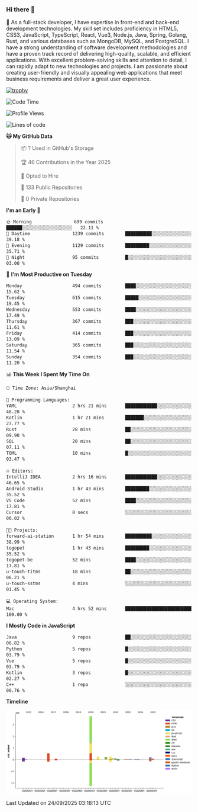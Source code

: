 ### Hi there 👋

🌱 As a full-stack developer, I have expertise in front-end and back-end development technologies. My skill set includes proficiency in HTML5, CSS3, JavaScript, TypeScript, React, Vue3, Node.js, Java, Spring, Golang, Rust, and various databases such as MongoDB, MySQL, and PostgreSQL. I have a strong understanding of software development methodologies and have a proven track record of delivering high-quality, scalable, and efficient applications. With excellent problem-solving skills and attention to detail, I can rapidly adapt to new technologies and projects. I am passionate about creating user-friendly and visually appealing web applications that meet business requirements and deliver a great user experience.

[![trophy](https://github-profile-trophy.vercel.app/?username=elton&rank=SECRET,SSS,SS,S,AAA,AA,A&theme=onedark&no-frame=true&margin-w=10)](https://github.com/ryo-ma/github-profile-trophy)

<!--START_SECTION:waka-->
![Code Time](http://img.shields.io/badge/Code%20Time-1%2C915%20hrs%2057%20mins-blue)

![Profile Views](http://img.shields.io/badge/Profile%20Views-0-blue)

![Lines of code](https://img.shields.io/badge/From%20Hello%20World%20I%27ve%20Written-5.9%20million%20lines%20of%20code-blue)

**🐱 My GitHub Data** 

> 📦 ? Used in GitHub's Storage 
 > 
> 🏆 46 Contributions in the Year 2025
 > 
> 💼 Opted to Hire
 > 
> 📜 133 Public Repositories 
 > 
> 🔑 0 Private Repositories 
 > 
**I'm an Early 🐤** 

```text
🌞 Morning                699 commits         ██████░░░░░░░░░░░░░░░░░░░   22.11 % 
🌆 Daytime                1239 commits        ██████████░░░░░░░░░░░░░░░   39.18 % 
🌃 Evening                1129 commits        █████████░░░░░░░░░░░░░░░░   35.71 % 
🌙 Night                  95 commits          █░░░░░░░░░░░░░░░░░░░░░░░░   03.00 % 
```
📅 **I'm Most Productive on Tuesday** 

```text
Monday                   494 commits         ████░░░░░░░░░░░░░░░░░░░░░   15.62 % 
Tuesday                  615 commits         █████░░░░░░░░░░░░░░░░░░░░   19.45 % 
Wednesday                553 commits         ████░░░░░░░░░░░░░░░░░░░░░   17.49 % 
Thursday                 367 commits         ███░░░░░░░░░░░░░░░░░░░░░░   11.61 % 
Friday                   414 commits         ███░░░░░░░░░░░░░░░░░░░░░░   13.09 % 
Saturday                 365 commits         ███░░░░░░░░░░░░░░░░░░░░░░   11.54 % 
Sunday                   354 commits         ███░░░░░░░░░░░░░░░░░░░░░░   11.20 % 
```


📊 **This Week I Spent My Time On** 

```text
🕑︎ Time Zone: Asia/Shanghai

💬 Programming Languages: 
YAML                     2 hrs 21 mins       ████████████░░░░░░░░░░░░░   48.20 % 
Kotlin                   1 hr 21 mins        ███████░░░░░░░░░░░░░░░░░░   27.77 % 
Rust                     28 mins             ██░░░░░░░░░░░░░░░░░░░░░░░   09.90 % 
SQL                      20 mins             ██░░░░░░░░░░░░░░░░░░░░░░░   07.11 % 
TOML                     10 mins             █░░░░░░░░░░░░░░░░░░░░░░░░   03.47 % 

🔥 Editors: 
IntelliJ IDEA            2 hrs 16 mins       ████████████░░░░░░░░░░░░░   46.65 % 
Android Studio           1 hr 43 mins        █████████░░░░░░░░░░░░░░░░   35.52 % 
VS Code                  52 mins             ████░░░░░░░░░░░░░░░░░░░░░   17.81 % 
Cursor                   0 secs              ░░░░░░░░░░░░░░░░░░░░░░░░░   00.02 % 

🐱‍💻 Projects: 
forward-ai-station       1 hr 54 mins        ██████████░░░░░░░░░░░░░░░   38.99 % 
togopet                  1 hr 43 mins        █████████░░░░░░░░░░░░░░░░   35.52 % 
togopet-be               52 mins             ████░░░░░░░░░░░░░░░░░░░░░   17.81 % 
u-touch-titms            18 mins             ██░░░░░░░░░░░░░░░░░░░░░░░   06.21 % 
u-touch-sstms            4 mins              ░░░░░░░░░░░░░░░░░░░░░░░░░   01.45 % 

💻 Operating System: 
Mac                      4 hrs 52 mins       █████████████████████████   100.00 % 
```

**I Mostly Code in JavaScript** 

```text
Java                     9 repos             ██░░░░░░░░░░░░░░░░░░░░░░░   06.82 % 
Python                   5 repos             █░░░░░░░░░░░░░░░░░░░░░░░░   03.79 % 
Vue                      5 repos             █░░░░░░░░░░░░░░░░░░░░░░░░   03.79 % 
Kotlin                   3 repos             █░░░░░░░░░░░░░░░░░░░░░░░░   02.27 % 
C++                      1 repo              ░░░░░░░░░░░░░░░░░░░░░░░░░   00.76 % 
```



**Timeline**

![Lines of Code chart](https://raw.githubusercontent.com/elton/elton/main/assets/bar_graph.png)


 Last Updated on 24/09/2025 03:18:13 UTC
<!--END_SECTION:waka-->

<!--
**elton/elton** is a ✨ _special_ ✨ repository because its `README.md` (this file) appears on your GitHub profile.

Here are some ideas to get you started:

- 🔭 I’m currently working on ...
- 🌱 I’m currently learning ...
- 👯 I’m looking to collaborate on ...
- 🤔 I’m looking for help with ...
- 💬 Ask me about ...
- 📫 How to reach me: ...
- 😄 Pronouns: ...
- ⚡ Fun fact: ...
-->
